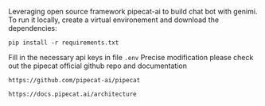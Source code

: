 Leveraging open source framework pipecat-ai to build chat bot with genimi.
To run it locally, create a virtual environement and download the dependencies:
```
pip install -r requirements.txt
```
Fill in the necessary api keys in file ```.env```
Precise modification please check out the pipecat official github repo and documentation 
```
https://github.com/pipecat-ai/pipecat
```
```
https://docs.pipecat.ai/architecture
```
